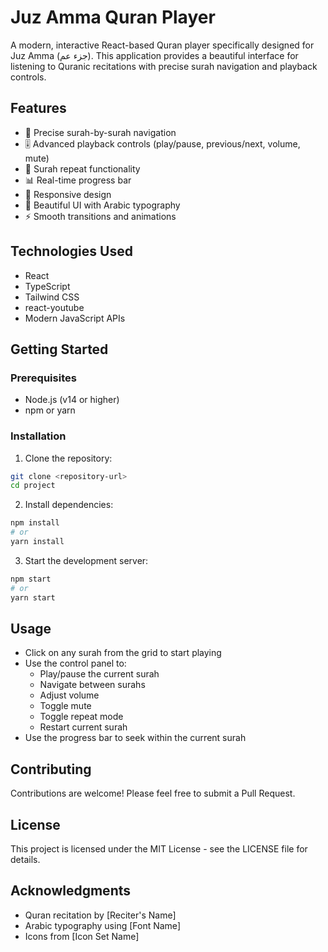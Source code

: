 # Juz Amma Quran Player

A modern, interactive React-based Quran player specifically designed for Juz Amma (جزء عم). This application provides a beautiful interface for listening to Quranic recitations with precise surah navigation and playback controls.

## Features

- 🎯 Precise surah-by-surah navigation
- 🎚️ Advanced playback controls (play/pause, previous/next, volume, mute)
- 🔄 Surah repeat functionality
- 📊 Real-time progress bar
- 📱 Responsive design
- 🎨 Beautiful UI with Arabic typography
- ⚡ Smooth transitions and animations

## Technologies Used

- React
- TypeScript
- Tailwind CSS
- react-youtube
- Modern JavaScript APIs

## Getting Started

### Prerequisites

- Node.js (v14 or higher)
- npm or yarn

### Installation

1. Clone the repository:
```bash
git clone <repository-url>
cd project
```

2. Install dependencies:
```bash
npm install
# or
yarn install
```

3. Start the development server:
```bash
npm start
# or
yarn start
```

## Usage

- Click on any surah from the grid to start playing
- Use the control panel to:
  - Play/pause the current surah
  - Navigate between surahs
  - Adjust volume
  - Toggle mute
  - Toggle repeat mode
  - Restart current surah
- Use the progress bar to seek within the current surah

## Contributing

Contributions are welcome! Please feel free to submit a Pull Request.

## License

This project is licensed under the MIT License - see the LICENSE file for details.

## Acknowledgments

- Quran recitation by [Reciter's Name]
- Arabic typography using [Font Name]
- Icons from [Icon Set Name]
